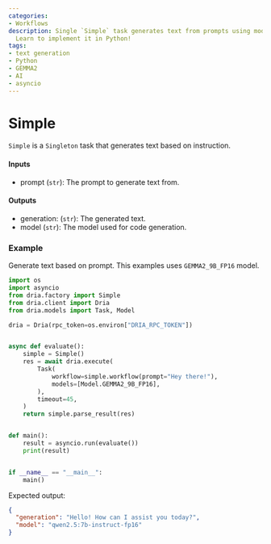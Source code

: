 ```yaml
---
categories:
- Workflows
description: Single `Simple` task generates text from prompts using models like `GEMMA2_9B_FP16`.
  Learn to implement it in Python!
tags:
- text generation
- Python
- GEMMA2
- AI
- asyncio
---
```


# Simple

`Simple` is a `Singleton` task that generates text based on instruction.


#### Inputs
- prompt (`str`): The prompt to generate text from.

#### Outputs
- generation: (`str`): The generated text.
- model (`str`): The model used for code generation.

### Example

Generate text based on prompt. This examples uses `GEMMA2_9B_FP16` model.

```python
import os
import asyncio
from dria.factory import Simple
from dria.client import Dria
from dria.models import Task, Model

dria = Dria(rpc_token=os.environ["DRIA_RPC_TOKEN"])


async def evaluate():
    simple = Simple()
    res = await dria.execute(
        Task(
            workflow=simple.workflow(prompt="Hey there!"),
            models=[Model.GEMMA2_9B_FP16],
        ),
        timeout=45,
    )
    return simple.parse_result(res)


def main():
    result = asyncio.run(evaluate())
    print(result)


if __name__ == "__main__":
    main()

```

Expected output:

```json
{
  "generation": "Hello! How can I assist you today?", 
  "model": "qwen2.5:7b-instruct-fp16"
}
```